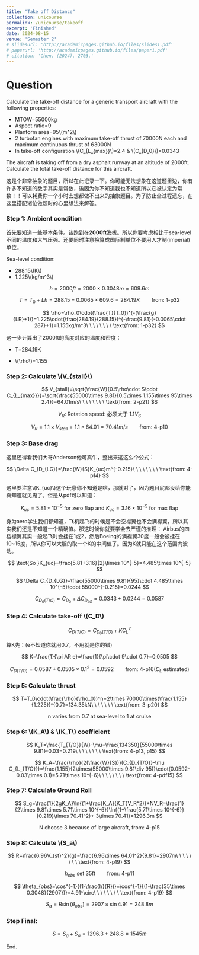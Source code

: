 ```yaml
---
title: "Take off Distance"
collection: unicourse
permalink: /unicourse/takeoff
excerpt: 'Finished'
date: 2024-08-15
venue: 'Semester 2'
# slidesurl: 'http://academicpages.github.io/files/slides1.pdf'
# paperurl: 'http://academicpages.github.io/files/paper1.pdf'
# citation: 'Chen. (2024). 2703.'
---
```


# Question 

Calculate the take-off distance for a generic transport aircraft with the following properties:

- MTOW=55000kg
- Aspect ratio=9
- Planform area=95\\(m^2\\)
- 2 turbofan engines with maximum take-off thrust of 70000N each and maximum continuous thrust of 63000N
- In take-off configuration \\(C_{L_{max}}\\)=2.4 & \\(C_{D_0}\\)=0.0343

The aircraft is taking off from a dry asphalt runway at an altitude of 2000ft. Calculate the total take-off distance for this aircraft.

这是个非常抽象的题目，所以在此记录一下。你可能无法想象在这道题里边，你有许多不知道的数字其实是常数，诶因为你不知道我也不知道所以它被认定为常数！！可以耗费你一个小时去想都做不出来的抽象题目。为了防止全过程遗忘，在这里搭配诸位做题时的心里想法来解答。

### Step 1: Ambient condition

首先要知道一些基本条件。该跑到在**2000ft**海拔。所以你要考虑相比于sea-level不同的温度和大气压强。还要同时注意换算成国际制单位不要用人才制(imperial)单位。

Sea-level condition:

- 288.15\\(K\\)
- 1.225\\(kg/m^3\\)

$$
h=2000ft=2000\times 0.3048m=609.6m
$$

$$
T=T_0+Lh=288.15-0.0065\times 609.6=284.19K\ \ \ \ \ \ \ \ \text{from: 1-p32}
$$

$$
\rho=\rho_0\cdot(\frac{T}{T_0})^{-(\frac{g}{LR}+1)}=1.225\cdot(\frac{284.19}{288.15})^{-\frac{9.81}{-0.0065\cdot 287}+1}=1.155kg/m^3\ \ \ \ \ \ \ \ \text{from: 1-p32}
$$

这一步计算出了2000ft的高度对应的温度和密度：

- T=284.19K
  
- \\(\rho\\)=1.155

### Step 2: Calculate \\(V_{stall}\\)

$$
V_{stall}=\sqrt{\frac{W}{0.5\rho\cdot S\cdot C_{L_{max}}}}=\sqrt{\frac{55000\times 9.81}{0.5\times 1.155\times 95\times 2.4}}=64.01m/s\ \ \ \ \ \ \ \ \text{from: 2-p21}
$$

$$
V_R\text{: Rotation speed: 必须大于 }1.1V_S
$$

$$
V_R=1.1\times V_{stall}=1.1\times 64.01=70.41m/s\ \ \ \ \ \ \ \ \text{from: 4-p10}
$$

### Step 3: Base drag

这里还得看我们大哥Anderson他可真牛，整出来这这么个公式：

$$
\Delta C_{D_{LG}}=\frac{W}{S}K_{uc}m^{-0.215}\ \ \ \ \ \ \ \ \text{from: 4-p14}
$$

这里要注意\\(K_{uc}\\)这个玩意你不知道是啥，那就对了，因为题目屁都没给你能真知道就见鬼了。但是从pdf可以知道：

$$
K_{uc}=5.81\times 10^{-5}\text{ for zero flap and }K_{uc}=3.16\times 10^{-5}\text{ for max flap}
$$

身为aero学生我们都知道，飞机起飞的时候是不会空襟翼也不会满襟翼，所以其实我们还是不知道一个精确值。那这时候你就要学会去严谨的推理： Airbus的四档襟翼其实一般起飞时会挂在1或2，然后Boeing的满襟翼30度一般会被挂在10~15度，所以你可以大胆的取一个K的中间值了。因为K就只能在这个范围内波动。

$$
\text{So }K_{uc}=\frac{5.81+3.16}{2}\times 10^{-5}=4.485\times 10^{-5}
$$

$$
\Delta C_{D_{LG}}=\frac{55000\times 9.81}{95}\cdot 4.485\times 10^{-5}\cdot 55000^{-0.215}=0.0244
$$

$$
C_{D_0(T/O)}=C_{D_0}+\Delta C_{D_{LG}}=0.0343+0.0244=0.0587
$$

### Step 4:  Calculate take-off \\(C_D\\)

$$
C_{D(T/O)}=C_{D_0(T/O)}+KC_L^2
$$

算K先：(e不知道你就用0.7，不用就是你的错)

$$
K=\frac{1}{\pi AR e}=\frac{1}{\pi\cdot 9\cdot 0.7}=0.0505
$$

$$
C_{D(T/O)}=0.0587+0.0505\times 0.1^2=0.0592\ \ \ \ \ \ \ \ \text{from: 4-p16(}C_L\text{ estimated)}
$$

### Step 5: Calculate thrust

$$
T=T_0\cdot(\frac{\rho}{\rho_0})^n=2\times 70000\times(\frac{1.155}{1.225})^{0.7}=134.35kN\ \ \ \ \ \ \ \text{from: 3-p20}
$$

$$
\text{n varies from 0.7 at sea-level to 1 at cruise}
$$

### Step 6: \\(K_A\\) & \\(K_T\\) coefficient

$$
K_T=\frac{T_{T/O}}{W}-\mu=\frac{134350}{55000\times 9.81}-0.03=0.219\ \ \ \ \ \ \ \ \text{from: 4-p13, p15}
$$

$$
K_A=\frac{\rho}{2(\frac{W}{S})}(C_{D_{T/O}}-\mu C_{L_{T/O}})=\frac{1.155}{2\times(55000\times 9.81\div 95)}\cdot(0.0592-0.03\times 0.1)=5.71\times 10^{-6}\ \ \ \ \ \ \ \ \text{from: 4-pdf15}
$$

### Step 7: Calculate Ground Roll

$$
S_g=\frac{1}{2gK_A}\ln{(1+\frac{K_A}{K_T}V_R^2)}+NV_R=\frac{1}{2\times 9.81\times 5.71\times 10^{-6}}\ln{(1+\frac{5.71\times 10^{-6}}{0.219}\times 70.41^2)+ 3\times 70.41}=1296.3m
$$

$$
\text{N choose 3 because of large aircraft, from: 4-p15}
$$

### Step 8: Calculate \\(S_a\\)

$$
R=\frac{6.96V_{st}^2}{g}=\frac{6.96\times 64.01^2}{9.81}=2907m\ \ \ \ \ \ \ \ \text{from: 4-p19}
$$

$$
h_{obs}\text{ set 35ft}\ \ \ \ \ \ \ \ \text{from: 4-p11}
$$

$$
\theta_{obs}=\cos^{-1}{(1-\frac{h}{R})}=\cos^{-1}{(1-\frac{35\times 0.3048}{2907})}=4.91^\circ\ \ \ \ \ \ \ \ \text{from: 4-p19}
$$

$$
S_a=R\sin(\theta_{obs})=2907\times \sin{4.91}=248.8m
$$

### Step Final:

$$
S=S_g+S_a=1296.3+248.8=1545m
$$


End.


